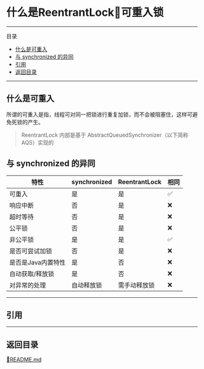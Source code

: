 # 什么是ReentrantLock可重入锁

---
目录

<!-- @import "[TOC]" {cmd="toc" depthFrom=2 depthTo=6 orderedList=false} -->
<!-- code_chunk_output -->

* [什么是可重入](#什么是可重入)
* [与 synchronized 的异同](#与-synchronized-的异同)
* [引用](#引用)
* [返回目录](#返回目录)

<!-- /code_chunk_output -->

---

## 什么是可重入

所谓的可重入是指，线程可对同一把锁进行重复加锁，而不会被阻塞住，这样可避免死锁的产生。

> ReentrantLock 内部是基于 AbstractQueuedSynchronizer（以下简称AQS）实现的


## 与 synchronized 的异同

特性              | synchronized | ReentrantLock | 相同
-----------------|--------------|---------------|----
可重入            | 是           | 是            | ✅
响应中断          | 否           | 是            | ❌
超时等待          | 否           | 是            | ❌
公平锁            | 否           | 是            | ❌
非公平锁          | 是           | 是            | ✅
是否可尝试加锁     | 否           | 是            | ❌
是否是Java内置特性 | 是           | 否            | ❌
自动获取/释放锁    | 是           | 否            | ❌
对异常的处理       | 自动释放锁   | 需手动释放锁  | ❌



---
## 引用
[]()

---
## 返回目录
[README.md](./../../README.md)
